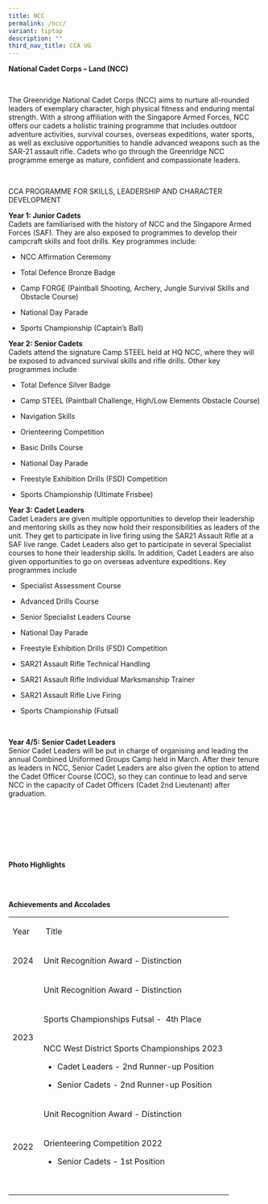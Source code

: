 ```yaml
---
title: NCC
permalink: /ncc/
variant: tiptap
description: ""
third_nav_title: CCA UG
---
```

<p><strong>National Cadet Corps – Land (NCC)</strong>&nbsp;</p>
<p>&nbsp;</p>
<p>The Greenridge National Cadet Corps (NCC) aims to nurture all-rounded
leaders of exemplary character, high physical fitness and enduring mental
strength. With a strong affiliation with the Singapore Armed Forces, NCC
offers our cadets a holistic training programme that includes outdoor adventure
activities, survival courses, overseas expeditions, water sports, as well
as exclusive opportunities to handle advanced weapons such as the SAR-21
assault rifle. Cadets who go through the Greenridge NCC programme emerge
as mature, confident and compassionate leaders.&nbsp;</p>
<p>&nbsp;</p>
<p>CCA PROGRAMME FOR SKILLS, LEADERSHIP AND CHARACTER DEVELOPMENT&nbsp;</p>
<p><strong>Year 1: Junior Cadets</strong>&nbsp;
<br>Cadets are familiarised with the history of NCC and the Singapore Armed
Forces (SAF). They are also exposed to programmes to develop their campcraft
skills and foot drills. Key programmes include:&nbsp;</p>
<ul>
<li>
<p>NCC Affirmation Ceremony&nbsp;</p>
</li>
</ul>
<ul>
<li>
<p>Total Defence Bronze Badge&nbsp;</p>
</li>
</ul>
<ul>
<li>
<p>Camp FORGE (Paintball Shooting, Archery, Jungle Survival Skills and Obstacle
Course)&nbsp;</p>
</li>
</ul>
<ul>
<li>
<p>National Day Parade&nbsp;</p>
</li>
</ul>
<ul>
<li>
<p>Sports Championship (Captain’s Ball)&nbsp;</p>
</li>
</ul>
<p><strong>Year 2: Senior Cadets</strong>&nbsp;
<br>Cadets attend the signature Camp STEEL held at HQ NCC, where they will
be exposed to advanced survival skills and rifle drills. Other key programmes
include&nbsp;</p>
<ul>
<li>
<p>Total Defence Silver Badge&nbsp;</p>
</li>
</ul>
<ul>
<li>
<p>Camp STEEL (Paintball Challenge, High/Low Elements Obstacle Course)&nbsp;</p>
</li>
</ul>
<ul>
<li>
<p>Navigation Skills&nbsp;</p>
</li>
</ul>
<ul>
<li>
<p>Orienteering Competition&nbsp;</p>
</li>
</ul>
<ul>
<li>
<p>Basic Drills Course&nbsp;</p>
</li>
</ul>
<ul>
<li>
<p>National Day Parade&nbsp;</p>
</li>
</ul>
<ul>
<li>
<p>Freestyle Exhibition Drills (FSD) Competition&nbsp;</p>
</li>
</ul>
<ul>
<li>
<p>Sports Championship (Ultimate Frisbee)&nbsp;</p>
</li>
</ul>
<p><strong>Year 3: Cadet Leaders</strong>&nbsp;
<br>Cadet Leaders are given multiple opportunities to develop their leadership
and mentoring skills as they now hold their responsibilities as leaders
of the unit. They get to participate in live firing using the SAR21 Assault
Rifle at a SAF live range. Cadet Leaders also get to participate in several
Specialist courses to hone their leadership skills. In addition, Cadet
Leaders are also given opportunities to go on overseas adventure expeditions.
Key programmes include&nbsp;</p>
<ul>
<li>
<p>Specialist Assessment Course&nbsp;</p>
</li>
</ul>
<ul>
<li>
<p>Advanced Drills Course&nbsp;</p>
</li>
</ul>
<ul>
<li>
<p>Senior Specialist Leaders Course&nbsp;</p>
</li>
</ul>
<ul>
<li>
<p>National Day Parade&nbsp;</p>
</li>
</ul>
<ul>
<li>
<p>Freestyle Exhibition Drills (FSD) Competition&nbsp;</p>
</li>
</ul>
<ul>
<li>
<p>SAR21 Assault Rifle Technical Handling&nbsp;</p>
</li>
</ul>
<ul>
<li>
<p>SAR21 Assault Rifle Individual Marksmanship Trainer&nbsp;</p>
</li>
</ul>
<ul>
<li>
<p>SAR21 Assault Rifle Live Firing&nbsp;</p>
</li>
</ul>
<ul>
<li>
<p>Sports Championship (Futsal)&nbsp;</p>
</li>
</ul>
<p>&nbsp;</p>
<p><strong>Year 4/5: Senior Cadet Leaders</strong>&nbsp;
<br>Senior Cadet Leaders will be put in charge of organising and leading the
annual Combined Uniformed Groups Camp held in March. After their tenure
as leaders in NCC, Senior Cadet Leaders are also given the option to attend
the Cadet Officer Course (COC), so they can continue to lead and serve
NCC in the capacity of Cadet Officers (Cadet 2nd Lieutenant) after graduation.&nbsp;</p>
<p>&nbsp;</p>
<p>&nbsp;
<br>&nbsp;</p>
<p>&nbsp;</p>
<p><strong>Photo Highlights</strong>&nbsp;</p>
<p>&nbsp;
<br>&nbsp;</p>
<p><strong>Achievements and Accolades</strong>&nbsp;</p>
<table style="minWidth: 50px">
<colgroup>
<col>
<col>
</colgroup>
<tbody>
<tr>
<td rowspan="1" colspan="1">
<p>Year&nbsp;</p>
</td>
<td rowspan="1" colspan="1">
<p>&nbsp;Title&nbsp;</p>
</td>
</tr>
<tr>
<td rowspan="1" colspan="1">
<p>2024&nbsp;</p>
</td>
<td rowspan="1" colspan="1">
<p>Unit Recognition Award - Distinction&nbsp;</p>
</td>
</tr>
<tr>
<td rowspan="3" colspan="1">
<p>2023&nbsp;</p>
</td>
<td rowspan="1" colspan="1">
<p>Unit Recognition Award - Distinction&nbsp;</p>
</td>
</tr>
<tr>
<td rowspan="1" colspan="1">
<p>Sports Championships Futsal -&nbsp; 4th Place&nbsp;</p>
</td>
</tr>
<tr>
<td rowspan="1" colspan="1">
<p>NCC West District Sports Championships 2023&nbsp;</p>
<ul>
<li>
<p>Cadet Leaders - 2nd Runner-up Position&nbsp;</p>
</li>
</ul>
<ul>
<li>
<p>Senior Cadets - 2nd Runner-up Position&nbsp;</p>
</li>
</ul>
</td>
</tr>
<tr>
<td rowspan="2" colspan="1">
<p>2022&nbsp;</p>
</td>
<td rowspan="1" colspan="1">
<p>Unit Recognition Award - Distinction&nbsp;</p>
</td>
</tr>
<tr>
<td rowspan="1" colspan="1">
<p>Orienteering Competition 2022&nbsp;&nbsp;</p>
<ul>
<li>
<p>Senior Cadets - 1st Position&nbsp;</p>
</li>
</ul>
<p>&nbsp;</p>
</td>
</tr>
</tbody>
</table>
<p>&nbsp;</p>